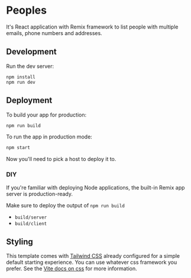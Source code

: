 # Peoples
It's React application with Remix framework to list people with multiple emails, phone numbers and addresses.

## Development

Run the dev server:

```shellscript
npm install
npm run dev
```

## Deployment

To build your app for production:

```sh
npm run build
```

To run the app in production mode:

```sh
npm start
```

Now you'll need to pick a host to deploy it to.

### DIY

If you're familiar with deploying Node applications, the built-in Remix app server is production-ready.

Make sure to deploy the output of `npm run build`

- `build/server`
- `build/client`

## Styling

This template comes with [Tailwind CSS](https://tailwindcss.com/) already configured for a simple default starting experience. You can use whatever css framework you prefer. See the [Vite docs on css](https://vitejs.dev/guide/features.html#css) for more information.
